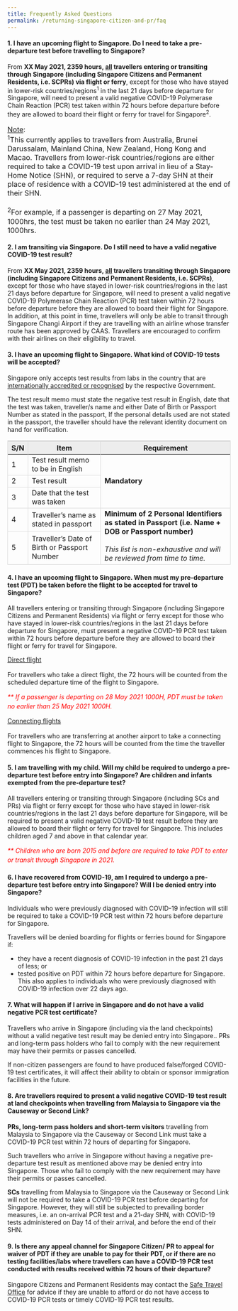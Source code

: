 ```yaml
---
title: Frequently Asked Questions
permalink: /returning-singapore-citizen-and-pr/faq
---
```

#### 1.	I have an upcoming flight to Singapore. Do I need to take a pre-departure test before travelling to Singapore? 

From <b>XX May 2021, 2359 hours, <u>all</u> travellers entering or transiting through Singapore (including Singapore Citizens and Permanent Residents, i.e. SCPRs) via flight or ferry</b>, except for those who have stayed in lower-risk countries/regions<sup>1</sup> in the last 21 days before departure for Singapore, will need to present a valid negative COVID-19 Polymerase Chain Reaction (PCR) test taken within 72 hours before departure before they are allowed to board their flight or ferry for travel for Singapore<sup>2</sup>.

<p style="font-size:16px;"><u>Note</u>:<br/>
<sup>1</sup>This currently applies to travellers from Australia, Brunei Darussalam, Mainland China, New Zealand, Hong Kong and Macao. Travellers from lower-risk countries/regions are either required to take a COVID-19 test upon arrival in lieu of a Stay-Home Notice (SHN), or required to serve a 7-day SHN at their place of residence with a COVID-19 test administered at the end of their SHN.<br/><br/>
<sup>2</sup>For example, if a passenger is departing on 27 May 2021, 1000hrs, the test must be taken no earlier than 24 May 2021, 1000hrs.</p>



#### 2.	I am transiting via Singapore. Do I still need to have a valid negative COVID-19 test result?

From <b>XX May 2021, 2359 hours, <u>all</u> travellers transiting through Singapore (including Singapore Citizens and Permanent Residents, i.e. SCPRs)</b>, except for those who have stayed in lower-risk countries/regions in the last 21 days before departure for Singapore, will need to present a valid negative COVID-19 Polymerase Chain Reaction (PCR) test taken within 72 hours before departure before they are allowed to board their flight for Singapore.
In addition, at this point in time, travellers will only be able to transit through Singapore Changi Airport if they are travelling with an airline whose transfer route has been approved by CAAS. Travellers are encouraged to confirm with their airlines on their eligibility to travel. 

#### 3.	I have an upcoming flight to Singapore. What kind of COVID-19 tests will be accepted? 

Singapore only accepts test results from labs in the country that are <a href="https://www.moh.gov.sg/covid-19/accreditation-bodies-for-covid-19-testing">internationally accredited or recognised</a> by the respective Government. 

The test result memo must state the negative test result in English, date that the test was taken, traveller/s name and either Date of Birth or Passport Number as stated in the passport, If the personal details used are not stated in the passport, the traveller should have the relevant identity document on hand for verification. 

<table>
<thead>
<tr>
    <th style="font-size:16px;border-top:3px solid #D8D8D8; border-left:1px solid #D8D8D8; border-right:1px solid #D8D8D8; background-color:#EDEDED">S/N</th>
    <th style="font-size:16px;border-top:3px solid #D8D8D8; border-left:1px solid #D8D8D8; border-right:1px solid #D8D8D8; background-color:#EDEDED">Item</th>
    <th style="font-size:16px;border-top:3px solid #D8D8D8; border-left:1px solid #D8D8D8; border-right:1px solid #D8D8D8; background-color:#EDEDED">Requirement</th>
  </tr>
</thead>
<tbody>
<tr>
<td style="font-size:16px; border-left:1px solid #D8D8D8; border-right:1px solid #D8D8D8; border-bottom:1px solid #D8D8D8;">1</td>
<td style="font-size:16px;border-right:1px solid #D8D8D8;border-bottom:1px solid #D8D8D8;">Test result memo to be in English</td>
<td rowspan="3" style="font-size:16px;border-right:1px solid #D8D8D8;border-bottom:1px solid #D8D8D8;"><b>Mandatory</b></td>
</tr>
<tr>
<td style="font-size:16px; border-left:1px solid #D8D8D8; border-right:1px solid #D8D8D8; border-bottom:1px solid #D8D8D8;">2</td>
<td style="font-size:16px;border-right:1px solid #D8D8D8;border-bottom:1px solid #D8D8D8;">Test result</td>
</tr>
<tr>
<td style="font-size:16px; border-left:1px solid #D8D8D8; border-right:1px solid #D8D8D8; border-bottom:1px solid #D8D8D8;">3</td>
<td style="font-size:16px;border-right:1px solid #D8D8D8;border-bottom:1px solid #D8D8D8;">Date that the test was taken</td>
</tr>
<tr>
<td style="font-size:16px; border-left:1px solid #D8D8D8; border-right:1px solid #D8D8D8; border-bottom:1px solid #D8D8D8;">4</td>
<td style="font-size:16px;border-right:1px solid #D8D8D8;border-bottom:1px solid #D8D8D8;">Traveller’s name as stated in passport</td>
<td rowspan="2" style="font-size:16px;border-right:1px solid #D8D8D8;border-bottom:1px solid #D8D8D8;"><b>Minimum of 2 Personal Identifiers as stated in Passport (i.e. Name + DOB or Passport number)</b><br/><br/>
<i>This list is non-exhaustive and will be reviewed from time to time.</i>
</td>
</tr>
<tr>
<td style="font-size:16px; border-left:1px solid #D8D8D8; border-right:1px solid #D8D8D8; border-bottom:1px solid #D8D8D8;">5</td>
<td style="font-size:16px;border-right:1px solid #D8D8D8;border-bottom:1px solid #D8D8D8;">Traveller’s Date of Birth or Passport Number</td>
</tr>
</tbody>
</table>

<!-- Are Antigen Rapid Tests (ARTs) acceptable for the pre-departure testing requirement?

Currently, the PCR test is used in Singapore as the definitive test for the confirmation of COVID-19 cases. Antigen Rapid Tests will not be accepted for the pre-departure COVID-19 test. --> 

#### 4.	I have an upcoming flight to Singapore. When must my pre-departure test (PDT) be taken before the flight to be accepted for travel to Singapore?

All travellers entering or transiting through Singapore (including Singapore Citizens and Permanent Residents) via flight or ferry except for those who have stayed in lower-risk countries/regions in the last 21 days before departure for Singapore,  must present a negative COVID-19 PCR test taken within 72 hours before departure before they are allowed to board their flight or ferry for travel for Singapore.  

<u>Direct flight</u><br/><br/>
For travellers who take a direct flight, the 72 hours will be counted from the scheduled departure time of the flight to Singapore.

<p style="line-height:1.5; color:red;"><i>** If a passenger is departing on 28 May 2021 1000H, PDT must be taken no earlier than 25 May 2021 1000H.</i></p>

<u>Connecting flights</u><br/><br/>
For travellers who are transferring at another airport to take a connecting flight to Singapore, the 72 hours will be counted from the time the traveller commences his flight to Singapore. 
 

#### 5.	I am travelling with my child. Will my child be required to undergo a pre-departure test before entry into Singapore? Are children and infants exempted from the pre-departure test?

All travellers entering or transiting through Singapore (including SCs and PRs) via flight or ferry except for those who have stayed in lower-risk countries/regions in the last 21 days before departure for Singapore, will be required to present a valid negative COVID-19 test result before they are allowed to board their flight or ferry for travel for Singapore. This includes children aged 7 and above in that calendar year.

<p style="line-height:1.5; color:red;"><i>** Children who are born 2015 and before are required to take PDT to enter or transit through Singapore in 2021.</i></p>

#### 6.	I have recovered from COVID-19, am I required to undergo a pre-departure test before entry into Singapore? Will I be denied entry into Singapore?

Individuals who were previously diagnosed with COVID-19 infection will still be required to take a COVID-19 PCR test within 72 hours before departure for Singapore. 

Travellers will be denied boarding for flights or ferries bound for Singapore if:

<ul>
<li>they have a recent diagnosis of COVID-19 infection in the past 21 days of less; or</li>
<li>tested positive on PDT within 72 hours before departure for Singapore. This also applies to individuals who were previously diagnosed with COVID-19 infection over 22 days ago.</li>
</ul>

#### 7.	What will happen if I arrive in Singapore and do not have a valid negative PCR test certificate?

Travellers who arrive in Singapore (including via the land checkpoints) without a valid negative test result may be denied entry into Singapore.. PRs and long-term pass holders who fail to comply with the new requirement may have their permits or passes cancelled.

If non-citizen passengers are found to have produced false/forged COVID-19 test certificates, it will affect their ability to obtain or sponsor immigration facilities in the future.


#### 8.	Are travellers required to present a valid negative COVID-19 test result at land checkpoints when travelling from Malaysia to Singapore via the Causeway or Second Link? 

<b>PRs, long-term pass holders and short-term visitors</b> travelling from Malaysia to Singapore via the Causeway or Second Link must take a COVID-19 PCR test within 72 hours of departing for Singapore.
 
Such travellers who arrive in Singapore without having a negative pre-departure test result as mentioned above may be denied entry into Singapore. Those who fail to comply with the new requirement may have their permits or passes cancelled.

<b>SCs</b> travelling from Malaysia to Singapore via the Causeway or Second Link will not be required to take a COVID-19 PCR test before departing for Singapore. However, they will still be subjected to prevailing border measures, i.e. an on-arrival PCR test and a 21-day SHN, with COVID-19 tests administered on Day 14 of their arrival, and before the end of their SHN.

#### 9.	Is there any appeal channel for Singapore Citizen/ PR to appeal for waiver of PDT if they are unable to pay for their PDT, or if there are no testing facilities/labs where travellers can have a COVID-19 PCR test conducted with results received within 72 hours of their departure?

Singapore Citizens and Permanent Residents may contact the <a href="https://go.gov.sg/sto-enquiry">Safe Travel Office</a> for advice if they are unable to afford or do not have access to COVID-19 PCR tests or timely COVID-19 PCR test results.